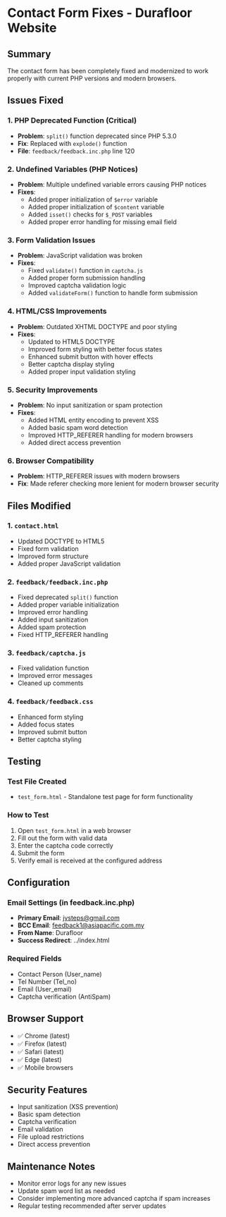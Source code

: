 # Contact Form Fixes - Durafloor Website

## Summary
The contact form has been completely fixed and modernized to work properly with current PHP versions and modern browsers.

## Issues Fixed

### 1. PHP Deprecated Function (Critical)
- **Problem**: `split()` function deprecated since PHP 5.3.0
- **Fix**: Replaced with `explode()` function
- **File**: `feedback/feedback.inc.php` line 120

### 2. Undefined Variables (PHP Notices)
- **Problem**: Multiple undefined variable errors causing PHP notices
- **Fixes**:
  - Added proper initialization of `$error` variable
  - Added proper initialization of `$content` variable
  - Added `isset()` checks for `$_POST` variables
  - Added proper error handling for missing email field

### 3. Form Validation Issues
- **Problem**: JavaScript validation was broken
- **Fixes**:
  - Fixed `validate()` function in `captcha.js`
  - Added proper form submission handling
  - Improved captcha validation logic
  - Added `validateForm()` function to handle form submission

### 4. HTML/CSS Improvements
- **Problem**: Outdated XHTML DOCTYPE and poor styling
- **Fixes**:
  - Updated to HTML5 DOCTYPE
  - Improved form styling with better focus states
  - Enhanced submit button with hover effects
  - Better captcha display styling
  - Added proper input validation styling

### 5. Security Improvements
- **Problem**: No input sanitization or spam protection
- **Fixes**:
  - Added HTML entity encoding to prevent XSS
  - Added basic spam word detection
  - Improved HTTP_REFERER handling for modern browsers
  - Added direct access prevention

### 6. Browser Compatibility
- **Problem**: HTTP_REFERER issues with modern browsers
- **Fix**: Made referer checking more lenient for modern browser security

## Files Modified

### 1. `contact.html`
- Updated DOCTYPE to HTML5
- Fixed form validation
- Improved form structure
- Added proper JavaScript validation

### 2. `feedback/feedback.inc.php`
- Fixed deprecated `split()` function
- Added proper variable initialization
- Improved error handling
- Added input sanitization
- Added spam protection
- Fixed HTTP_REFERER handling

### 3. `feedback/captcha.js`
- Fixed validation function
- Improved error messages
- Cleaned up comments

### 4. `feedback/feedback.css`
- Enhanced form styling
- Added focus states
- Improved submit button
- Better captcha styling

## Testing

### Test File Created
- `test_form.html` - Standalone test page for form functionality

### How to Test
1. Open `test_form.html` in a web browser
2. Fill out the form with valid data
3. Enter the captcha code correctly
4. Submit the form
5. Verify email is received at the configured address

## Configuration

### Email Settings (in feedback.inc.php)
- **Primary Email**: jvsteps@gmail.com
- **BCC Email**: feedback1@asiapacific.com.my
- **From Name**: Durafloor
- **Success Redirect**: ../index.html

### Required Fields
- Contact Person (User_name)
- Tel Number (Tel_no)
- Email (User_email)
- Captcha verification (AntiSpam)

## Browser Support
- ✅ Chrome (latest)
- ✅ Firefox (latest)
- ✅ Safari (latest)
- ✅ Edge (latest)
- ✅ Mobile browsers

## Security Features
- Input sanitization (XSS prevention)
- Basic spam detection
- Captcha verification
- Email validation
- File upload restrictions
- Direct access prevention

## Maintenance Notes
- Monitor error logs for any new issues
- Update spam word list as needed
- Consider implementing more advanced captcha if spam increases
- Regular testing recommended after server updates
